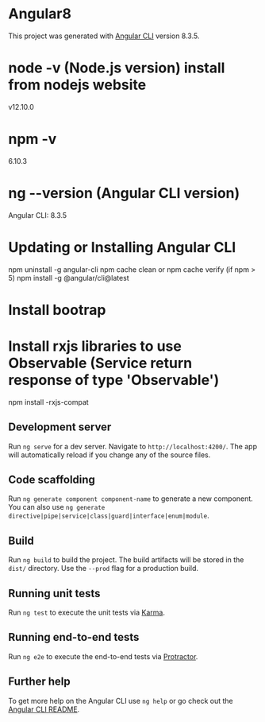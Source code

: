 # Angular8

This project was generated with [Angular CLI](https://github.com/angular/angular-cli) version 8.3.5.

# node -v (Node.js version) install from nodejs website
v12.10.0

# npm -v
6.10.3

# ng --version (Angular CLI version)
Angular CLI: 8.3.5

# Updating or Installing Angular CLI
npm uninstall -g angular-cli
npm cache clean or npm cache verify (if npm > 5)
npm install -g @angular/cli@latest

# Install bootrap 

# Install rxjs libraries to use Observable (Service return response of type 'Observable')
npm install -rxjs-compat


## Development server

Run `ng serve` for a dev server. Navigate to `http://localhost:4200/`. The app will automatically reload if you change any of the source files.

## Code scaffolding

Run `ng generate component component-name` to generate a new component. You can also use `ng generate directive|pipe|service|class|guard|interface|enum|module`.

## Build

Run `ng build` to build the project. The build artifacts will be stored in the `dist/` directory. Use the `--prod` flag for a production build.

## Running unit tests

Run `ng test` to execute the unit tests via [Karma](https://karma-runner.github.io).

## Running end-to-end tests

Run `ng e2e` to execute the end-to-end tests via [Protractor](http://www.protractortest.org/).

## Further help

To get more help on the Angular CLI use `ng help` or go check out the [Angular CLI README](https://github.com/angular/angular-cli/blob/master/README.md).
